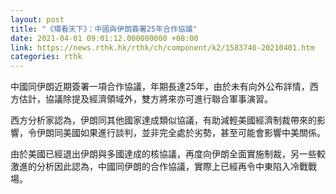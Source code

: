 ```yaml
---
layout: post
title: "《環看天下》：中國與伊朗簽署25年合作協議"
date: 2021-04-01 09:01:12.000000000 +08:00
link: https://news.rthk.hk/rthk/ch/component/k2/1583740-20210401.htm
categories: rthk
---
```


中國同伊朗近期簽署一項合作協議，年期長達25年，由於未有向外公布詳情，西方估計，協議除提及經濟領域外，雙方將來亦可進行聯合軍事演習。

西方分析家認為，伊朗同其他國家達成類似協議，有助減輕美國經濟制裁帶來的影響，令伊朗同美國如果進行談判，並非完全處於劣勢，甚至可能會影響中美關係。

由於美國已經退出伊朗與多國達成的核協議，再度向伊朗全面實施制裁，另一些較激進的分析因此認為，中國同伊朗的合作協議，實際上已經再令中東陷入冷戰戰場。
